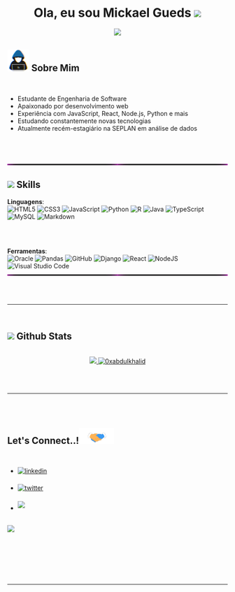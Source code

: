 
<h1 align="center"><b>Ola, eu sou Mickael Gueds </b><img src="https://media.giphy.com/media/hvRJCLFzcasrR4ia7z/giphy.gif" width="35"></h1>
<!--  -->
<p align="center">
  <a href="https://github.com/DenverCoder1/readme-typing-svg"><img src="https://readme-typing-svg.herokuapp.com?font=Time+New+Roman&color=800080&size=25&center=true&vCenter=true&width=600&height=100&lines=Mickael+Gueds+Engenheiro+de+Software..&hearts;++;Desenvolvedor+BackEnd+focado+em+JavaScript;Estudante+de+Engenharia+de+Software;Curiosidade+e+foco+para+aprendizados+..<3"></a>
</p>


## <picture><img src = "https://github.com/0xAbdulKhalid/0xAbdulKhalid/raw/main/assets/mdImages/about_me.gif" width = 50px></picture> **Sobre Mim**

<br>

- Estudante de Engenharia de Software
- Apaixonado por desenvolvimento web
- Experiência com JavaScript, React, Node.js, Python e mais
- Estudando constantemente novas tecnologias
- Atualmente recém-estagiário na SEPLAN em análise de dados

<br><br>


<img src="https://github.com/MickaelGueds/MickaelGueds/blob/main/line-colors-ezgif.com-resize.gif"><br>

## <img src="https://media2.giphy.com/media/QssGEmpkyEOhBCb7e1/giphy.gif?cid=ecf05e47a0n3gi1bfqntqmob8g9aid1oyj2wr3ds3mg700bl&rid=giphy.gif" width ="25"><b> Skills</b>

<p align="center">

**Linguagens**:
   <br>
  ![HTML5](https://img.shields.io/badge/HTML5%20-%23E34F26.svg?style=for-the-badge&logo=html5&logoColor=white)
  ![CSS3](https://img.shields.io/badge/CSS%20-%231572B6.svg?style=for-the-badge&logo=css3&logoColor=white)
  ![JavaScript](https://img.shields.io/badge/JavaScript%20-%23F7DF1E.svg?style=for-the-badge&logo=javascript&logoColor=black)
  ![Python](https://img.shields.io/badge/Python%20-%2314354C.svg?style=for-the-badge&logo=python&logoColor=white)
  ![R](https://img.shields.io/badge/r-%23276DC3.svg?style=for-the-badge&logo=r&logoColor=white)
  ![Java](https://img.shields.io/badge/java-%23ED8B00.svg?style=for-the-badge&logo=openjdk&logoColor=white)
  ![TypeScript](https://img.shields.io/badge/typescript-%23007ACC.svg?style=for-the-badge&logo=typescript&logoColor=white)
  ![MySQL](https://img.shields.io/badge/mysql-4479A1.svg?style=for-the-badge&logo=mysql&logoColor=white)
  ![Markdown](https://img.shields.io/badge/markdown-%23000000.svg?style=for-the-badge&logo=markdown&logoColor=white)   
  

<br>   
    

<br>

**Ferramentas**:
<br>
    ![Oracle](https://img.shields.io/badge/Oracle-F80000?style=for-the-badge&logo=oracle&logoColor=white)
    ![Pandas](https://img.shields.io/badge/pandas-%23150458.svg?style=for-the-badge&logo=pandas&logoColor=white)
    ![GitHub](https://img.shields.io/badge/github-%23121011.svg?style=for-the-badge&logo=github&logoColor=white)
    ![Django](https://img.shields.io/badge/django-%23092E20.svg?style=for-the-badge&logo=django&logoColor=white)
    ![React](https://img.shields.io/badge/react-%2320232a.svg?style=for-the-badge&logo=react&logoColor=%2361DAFB)
    ![NodeJS](https://img.shields.io/badge/node.js-6DA55F?style=for-the-badge&logo=node.js&logoColor=white)
    ![Visual Studio Code](https://img.shields.io/badge/Visual%20Studio%20Code-0078d7.svg?style=for-the-badge&logo=visual-studio-code&logoColor=white)
<br>
<img src="https://github.com/MickaelGueds/MickaelGueds/blob/main/line-colors-ezgif.com-resize.gif">

</p>

<br>
<br>

-----

<br>


## <img src="https://media.giphy.com/media/iY8CRBdQXODJSCERIr/giphy.gif" width="35"><b> Github Stats </b>
<br>

<div align="center">

<a href="https://github.com/0xabdulkhalid/">
  <img src="https://github-readme-stats.vercel.app/api?username=0xabdulkhalid&include_all_commits=true&count_private=true&show_icons=true&line_height=20&title_color=7A7ADB&icon_color=2234AE&text_color=D3D3D3&bg_color=0,000000,130F40" width="450"/>
  <img src="https://github-readme-stats.vercel.app/api/top-langs?username=0xabdulkhalid&show_icons=true&locale=en&layout=compact&line_height=20&title_color=7A7ADB&icon_color=2234AE&text_color=D3D3D3&bg_color=0,000000,130F40" width="375"  alt="0xabdulkhalid"/>

</a>
</div>

<br>
<br>
<br>

-----

<br>
<br>

## <b> Let's Connect..!</b><img src="https://github.com/0xAbdulKhalid/0xAbdulKhalid/raw/main/assets/mdImages/handshake.gif" width ="80">
<br>
<div align='left'>

<ul>

<li>
<a href="https://linkedin.com/in/0xabdulkhalid" target="_blank">
<img src="https://img.shields.io/badge/linkedin:  0xabdulkhalid-%2300acee.svg?color=405DE6&style=for-the-badge&logo=linkedin&logoColor=white" alt=linkedin style="margin-bottom: 5px;"/>
</a>
</li>

<br>

<li>
<a href="https://twitter.com/0xabdulkhalid" target="_blank">
<img src="https://img.shields.io/badge/twitter:  0xabdulkhalid-%2300acee.svg?color=1DA1F2&style=for-the-badge&logo=twitter&logoColor=white" alt=twitter style="margin-bottom: 5px;"/>
</a>
</li>

<br>

<li>
<a href="mailto:0xabdulkhalid@gmail.com" target="_blank">
<img src="https://img.shields.io/badge/gmail:  0xabdulkhalid-%23EA4335.svg?style=for-the-badge&logo=gmail&logoColor=white" t=mail style="margin-bottom: 5px;" />
</a>
</li>
	
</ul>
</div>

<br>
<img src="https://user-images.githubusercontent.com/73097560/115834477-dbab4500-a447-11eb-908a-139a6edaec5c.gif">
<br>
<br>
<br>

<div align='center'>


</div>
<br>
<br>
<br>
<br>

---

<br>


